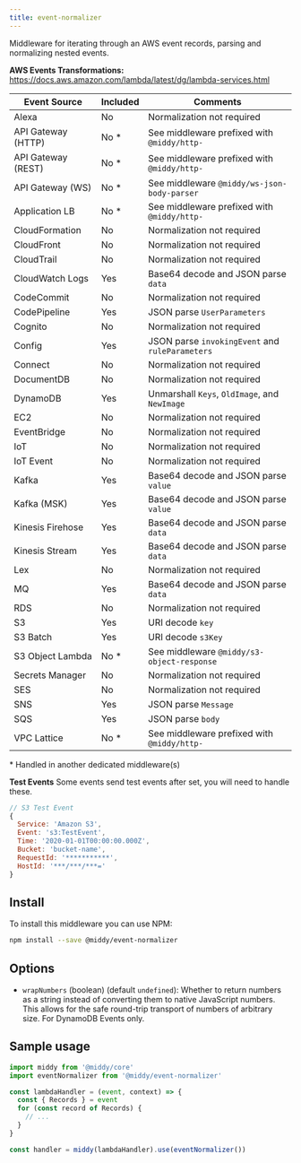 ```yaml
---
title: event-normalizer
---
```


Middleware for iterating through an AWS event records, parsing and normalizing nested events.

**AWS Events Transformations:**
https://docs.aws.amazon.com/lambda/latest/dg/lambda-services.html

| Event Source       | Included | Comments                                        |
| ------------------ | -------- | ----------------------------------------------- |
| Alexa              | No       | Normalization not required                      |
| API Gateway (HTTP) | No \*    | See middleware prefixed with `@middy/http-`     |
| API Gateway (REST) | No \*    | See middleware prefixed with `@middy/http-`     |
| API Gateway (WS)   | No \*    | See middleware `@middy/ws-json-body-parser`     |
| Application LB     | No \*    | See middleware prefixed with `@middy/http-`     |
| CloudFormation     | No       | Normalization not required                      |
| CloudFront         | No       | Normalization not required                      |
| CloudTrail         | No       | Normalization not required                      |
| CloudWatch Logs    | Yes      | Base64 decode and JSON parse `data`             |
| CodeCommit         | No       | Normalization not required                      |
| CodePipeline       | Yes      | JSON parse `UserParameters`                     |
| Cognito            | No       | Normalization not required                      |
| Config             | Yes      | JSON parse `invokingEvent` and `ruleParameters` |
| Connect            | No       | Normalization not required                      |
| DocumentDB         | No       | Normalization not required                      |
| DynamoDB           | Yes      | Unmarshall `Keys`, `OldImage`, and `NewImage`   |
| EC2                | No       | Normalization not required                      |
| EventBridge        | No       | Normalization not required                      |
| IoT                | No       | Normalization not required                      |
| IoT Event          | No       | Normalization not required                      |
| Kafka              | Yes      | Base64 decode and JSON parse `value`            |
| Kafka (MSK)        | Yes      | Base64 decode and JSON parse `value`            |
| Kinesis Firehose   | Yes      | Base64 decode and JSON parse `data`             |
| Kinesis Stream     | Yes      | Base64 decode and JSON parse `data`             |
| Lex                | No       | Normalization not required                      |
| MQ                 | Yes      | Base64 decode and JSON parse `data`             |
| RDS                | No       | Normalization not required                      |
| S3                 | Yes      | URI decode `key`                                |
| S3 Batch           | Yes      | URI decode `s3Key`                              |
| S3 Object Lambda   | No \*    | See middleware `@middy/s3-object-response`      |
| Secrets Manager    | No       | Normalization not required                      |
| SES                | No       | Normalization not required                      |
| SNS                | Yes      | JSON parse `Message`                            |
| SQS                | Yes      | JSON parse `body`                               |
| VPC Lattice        | No \*    | See middleware prefixed with `@middy/http-`     |

\* Handled in another dedicated middleware(s)

**Test Events**
Some events send test events after set, you will need to handle these.

```js
// S3 Test Event
{
  Service: 'Amazon S3',
  Event: 's3:TestEvent',
  Time: '2020-01-01T00:00:00.000Z',
  Bucket: 'bucket-name',
  RequestId: '***********',
  HostId: '***/***/***='
}
```

## Install

To install this middleware you can use NPM:

```bash npm2yarn
npm install --save @middy/event-normalizer
```

## Options

- `wrapNumbers` (boolean) (default `undefined`): Whether to return numbers as a string instead of converting them to native JavaScript numbers. This allows for the safe round-trip transport of numbers of arbitrary size. For DynamoDB Events only.

## Sample usage

```javascript
import middy from '@middy/core'
import eventNormalizer from '@middy/event-normalizer'

const lambdaHandler = (event, context) => {
  const { Records } = event
  for (const record of Records) {
    // ...
  }
}

const handler = middy(lambdaHandler).use(eventNormalizer())
```
